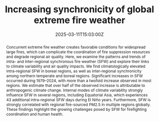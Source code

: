 ---
title: Increasing synchronicity of global extreme fire weather

event: 2025 SNRI Early Career Researcher Lightning Talks
event_url: https://snri.ucmerced.edu/events/2025-lightning-talks

location: UC Merced Conference Center
address:
  street: 5200 North Lake Rd.
  city: Merced
  region: CA
  postcode: '95343'
  country: United States

summary: 
abstract: 'Concurrent extreme fire weather creates favorable conditions for widespread large fires, which can complicate the coordination of fire suppression resources and degrade regional air quality. Here, we examine the patterns and trends of intra- and inter-regional synchronous fire weather (SFW) and explore their links to climate variability and air quality impacts. We find climatologically elevated intra-regional SFW in boreal regions, as well as inter-regional synchronicity among northern temperate and boreal regions. Significant increases in SFW occurred during 1979–2024, with more than a twofold increase observed in most regions. We estimate that over half of the observed increase is attributable to anthropogenic climate change. Internal modes of climate variability strongly influence SFW in several regions, including Equatorial Asia, which experiences 43 additional intra-regional SFW days during El Niño years. Furthermore, SFW is strongly correlated with regional fire-sourced PM2.5 in multiple regions globally. These findings highlight the growing challenges posed by SFW for firefighting coordination and human health.'

# Talk start and end times.
#   End time can optionally be hidden by prefixing the line with `#`.
date: '2025-03-11T15:03:00Z'
date_end: '2025-03-11T15:08:00Z'
all_day: false

# Schedule page publish date (NOT talk date).
publishDate: '2025-03-13T00:00:00Z'

authors:
  - admin
  - John Abatzoglou

tags:
  - 野火
  - 极端火灾天气
  - 全球

# Is this a featured talk? (true/false)
featured: true

image:
  caption: 'Talk Poster'
  focal_point: Right

#links:
#  - icon: twitter
#    icon_pack: fab
#    name: Follow
#    url: https://twitter.com/georgecushen
url_code: ''
url_pdf: '/uploads/SNRI Lightning Talks_20250311.pdf'
url_slides: ''
url_video: ''

# Markdown Slides (optional).
#   Associate this talk with Markdown slides.
#   Simply enter your slide deck's filename without extension.
#   E.g. `slides = "example-slides"` references `content/slides/example-slides.md`.
#   Otherwise, set `slides = ""`.
slides: ""

# Projects (optional).
#   Associate this post with one or more of your projects.
#   Simply enter your project's folder or file name without extension.
#   E.g. `projects = ["internal-project"]` references `content/project/deep-learning/index.md`.
#   Otherwise, set `projects = []`.
projects:
  - example
---